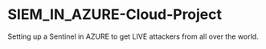 # SIEM_IN_AZURE-Cloud-Project
Setting up a Sentinel in AZURE to get LIVE attackers from all over the world.
